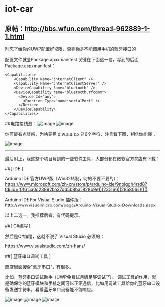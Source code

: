
# iot-car
原帖：http://bbs.wfun.com/thread-962889-1-1.html
---
别忘了给你的UWP配置好权限，否则你是不能调用手机的蓝牙接口的：

配置文件就是Package.appxmanifest
关键在下面这一段，写到</Applications>的后面
Package.appxmanifest：
```
<Capabilities>
    <Capability Name="internetClient" />
    <Capability Name="internetClientServer" />
    <DeviceCapability Name="bluetooth" />
    <DeviceCapability Name="bluetooth.rfcomm">
      <Device Id="any">
        <Function Type="name:serialPort" />
      </Device>
    </DeviceCapability>
</Capabilities>
```

##电路接线图：
![image](http://bbs.wfun.com/data/attachment/forum/201612/04/000243eyfoyww6w1f92wl8.jpg)
![image](http://bbs.wfun.com/data/attachment/forum/201612/04/100457kownboj8z2xddxhj.jpg.thumb.jpg)

你可能有点疑惑，为啥要用 q,w,a,s,z,x 这6个字符，注意看下图，相信你能懂：

![image](http://bbs.wfun.com/data/attachment/forum/201612/03/235515fskn353drtswl3dd.jpg)

---
最后附上，我这整个项目用到的一些软件工具，大部分都在微软官方商店有下载：

##[ IDE ]

Arduino IDE 官方UWP版（Win32转制，叼的不要不要的）：
https://www.microsoft.com/zh-cn/store/p/arduino-ide/9nblggh4rsd8?tduid=(0f615a0c23892bb37dd5b8ba5828b9e1)(235166)(2858066)()()

Arduino IDE For Visual Studio 插件版：
http://www.visualmicro.com/page/Arduino-Visual-Studio-Downloads.aspx

以上二选一，我推荐后者，有代码提示。

##[ C#编写 ]

然后是C#编程，这就不说了 Visual Studio 必须的：

https://www.visualstudio.com/zh-hans/

##[ 蓝牙串口调试工具 ]

商店里面搜索"蓝牙串口"，有很多。

比如，蓝牙串口调试助手（UWP免费试用版足够调试了）。
调试工具的作用，就是确保你的蓝牙模块和手机之间可以正常通信，比如用调试工具给你的蓝牙串口设备发送字符串，看看蓝牙串口设备能不能响应。

![image](http://bbs.wfun.com/data/attachment/forum/201612/03/142126do9xggvmzhh5bmvh.jpg)
![image](http://bbs.wfun.com/data/attachment/forum/201612/03/212404wxs0sxsmxpm10173.jpg)
![image](http://bbs.wfun.com/data/attachment/forum/201612/03/212407rgeeulvckvykeye4.jpg)
